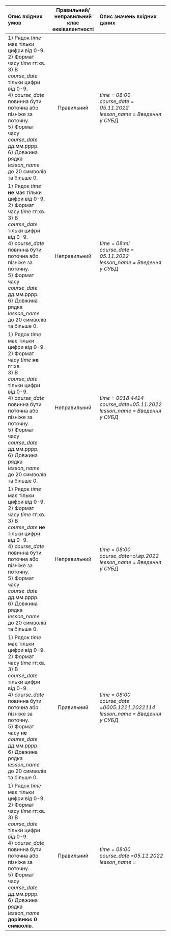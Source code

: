 |Опис вхідних умов|Правильний/неправильний <br> клас еквівалентності|Опис значень вхідних даних|
|:-|:-:|:-|
|1) Рядок *time* має тільки цифри від 0-9. <br> 2) Формат часу *time* гг:хв. <br> 3) В *course_date* тільки цифри від 0-9. <br>4) *course_date* повинна бути поточна або пізніже за поточну. <br> 5) Формат часу *course_date* дд.мм.рррр. <br> 6) Довжина рядка *lesson_name* до 20 символів та більше 0.|Правильний | *time* = *08:00* <br> *course_date* = *05.11.2022* <br> *lesson_name* = *Введення у СУБД*|
|1) Рядок *time* **не** має тільки цифри від 0-9. <br> 2) Формат часу *time* гг:хв. <br> 3) В *course_date* тільки цифри від 0-9. <br>4) *course_date* повинна бути поточна або пізніже за поточну. <br> 5) Формат часу *course_date* дд.мм.рррр. <br> 6) Довжина рядка *lesson_name* до 20 символів та більше 0.|Неправильний | *time* = *08:mi* <br> *course_date* = *05.11.2022* <br> *lesson_name* = *Введення у СУБД*|
|1) Рядок *time* має тільки цифри від 0-9. <br> 2) Формат часу *time* **не** гг:хв. <br> 3) В *course_date* тільки цифри від 0-9. <br>4) *course_date* повинна бути поточна або пізніже за поточну. <br> 5) Формат часу *course_date* дд.мм.рррр. <br> 6) Довжина рядка *lesson_name* до 20 символів та більше 0.|Неправильний | *time* = *0018:4414* <br> *course_date*=*05.11.2022* <br> *lesson_name* = *Введення у СУБД*|
|1) Рядок *time* має тільки цифри від 0-9. <br> 2) Формат часу *time* гг:хв. <br> 3) В *course_date* **не** тільки цифри від 0-9. <br>4) *course_date* повинна бути поточна або пізніже за поточну. <br> 5) Формат часу *course_date* дд.мм.рррр. <br> 6) Довжина рядка *lesson_name* до 20 символів та більше 0.|Неправильний | *time* = *08:00* <br> *course_date*=*оі.вр.2022* <br> *lesson_name* = *Введення у СУБД*|
|1) Рядок *time* має тільки цифри від 0-9. <br> 2) Формат часу *time* гг:хв. <br> 3) В *course_date* тільки цифри від 0-9. <br>4) *course_date* повинна бути поточна або пізніже за поточну. <br> 5) Формат часу **не** *course_date* дд.мм.рррр. <br> 6) Довжина рядка *lesson_name* до 20 символів та більше 0.|Правильний | *time* = *08:00* <br> *course_date* =*0005.1221.2022114* <br> *lesson_name* = *Введення у СУБД*|
|1) Рядок *time* має тільки цифри від 0-9. <br> 2) Формат часу *time* гг:хв. <br> 3) В *course_date* тільки цифри від 0-9. <br>4) *course_date* повинна бути поточна або пізніже за поточну. <br> 5) Формат часу *course_date* дд.мм.рррр. <br> 6) Довжина рядка *lesson_name* **дорівнює 0 символів**.|Правильний | *time* = *08:00* <br> *course_date* =*05.11.2022* <br> *lesson_name* = |
